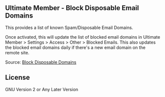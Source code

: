 ## Ultimate Member - Block Disposable Email Domains

This provides a list of known Spam/Disposable Email Domains.

Once activated, this will update the list of blocked email domains in Ultimate Member > Settings > Access > Other > Blocked Emails.
This also updates the blocked email domains daily if there's a new email domain on the remote site.

Source: [Block Disposable Domains](https://github.com/disposable/disposable)

## License

GNU Version 2 or Any Later Version
